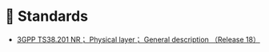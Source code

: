 # 📰 Standards

- <a href="/blogs/38.301.md">3GPP TS38.201 NR； Physical layer； General description （Release 18）</a>
